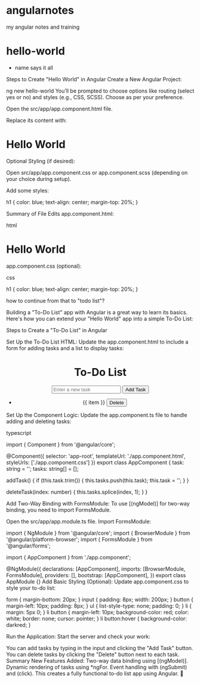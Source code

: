 # angularnotes
my angular notes and training

# hello-world
- name says it all

Steps to Create "Hello World" in Angular
Create a New Angular Project:

ng new hello-world
You’ll be prompted to choose options like routing (select yes or no) and styles (e.g., CSS, SCSS). Choose as per your preference.

Open the src/app/app.component.html file.

Replace its content with:

<h1>Hello World</h1>

Optional Styling (if desired):

Open src/app/app.component.css or app.component.scss (depending on your choice during setup).

Add some styles:


h1 {
  color: blue;
  text-align: center;
  margin-top: 20%;
}


Summary of File Edits
app.component.html:

html

<h1>Hello World</h1>
app.component.css (optional):

css

h1 {
  color: blue;
  text-align: center;
  margin-top: 20%;
}


how to continue from that to "todo list"?

Building a "To-Do List" app with Angular is a great way to learn its basics. Here's how you can extend your "Hello World" app into a simple To-Do List:

Steps to Create a "To-Do List" in Angular

Set Up the To-Do List HTML: Update the app.component.html to include a form for adding tasks and a list to display tasks:

<div style="text-align: center;">
  <h1>To-Do List</h1>
  <form (ngSubmit)="addTask()">
    <input
      type="text"
      [(ngModel)]="task"
      name="task"
      placeholder="Enter a new task"
      required
    />
    <button type="submit">Add Task</button>
  </form>
  <ul>
    <li *ngFor="let item of tasks; let i = index">
      {{ item }}
      <button (click)="deleteTask(i)">Delete</button>
    </li>
  </ul>
</div>

Set Up the Component Logic: Update the app.component.ts file to handle adding and deleting tasks:

typescript

import { Component } from '@angular/core';

@Component({
  selector: 'app-root',
  templateUrl: './app.component.html',
  styleUrls: ['./app.component.css']
})
export class AppComponent {
  task: string = '';
  tasks: string[] = [];

  addTask() {
    if (this.task.trim()) {
      this.tasks.push(this.task);
      this.task = '';
    }
  }

  deleteTask(index: number) {
    this.tasks.splice(index, 1);
  }
}

Add Two-Way Binding with FormsModule: To use [(ngModel)] for two-way binding, you need to import FormsModule.

Open the src/app/app.module.ts file.
Import FormsModule:

import { NgModule } from '@angular/core';
import { BrowserModule } from '@angular/platform-browser';
import { FormsModule } from '@angular/forms';

import { AppComponent } from './app.component';

@NgModule({
  declarations: [AppComponent],
  imports: [BrowserModule, FormsModule],
  providers: [],
  bootstrap: [AppComponent],
})
export class AppModule {}
Add Basic Styling (Optional): Update app.component.css to style your to-do list:


form {
  margin-bottom: 20px;
}
input {
  padding: 8px;
  width: 200px;
}
button {
  margin-left: 10px;
  padding: 8px;
}
ul {
  list-style-type: none;
  padding: 0;
}
li {
  margin: 5px 0;
}
li button {
  margin-left: 10px;
  background-color: red;
  color: white;
  border: none;
  cursor: pointer;
}
li button:hover {
  background-color: darkred;
}

Run the Application: Start the server and check your work:

You can add tasks by typing in the input and clicking the "Add Task" button.
You can delete tasks by clicking the "Delete" button next to each task.
Summary
New Features Added:
Two-way data binding using [(ngModel)].
Dynamic rendering of tasks using *ngFor.
Event handling with (ngSubmit) and (click).
This creates a fully functional to-do list app using Angular. 🎉





